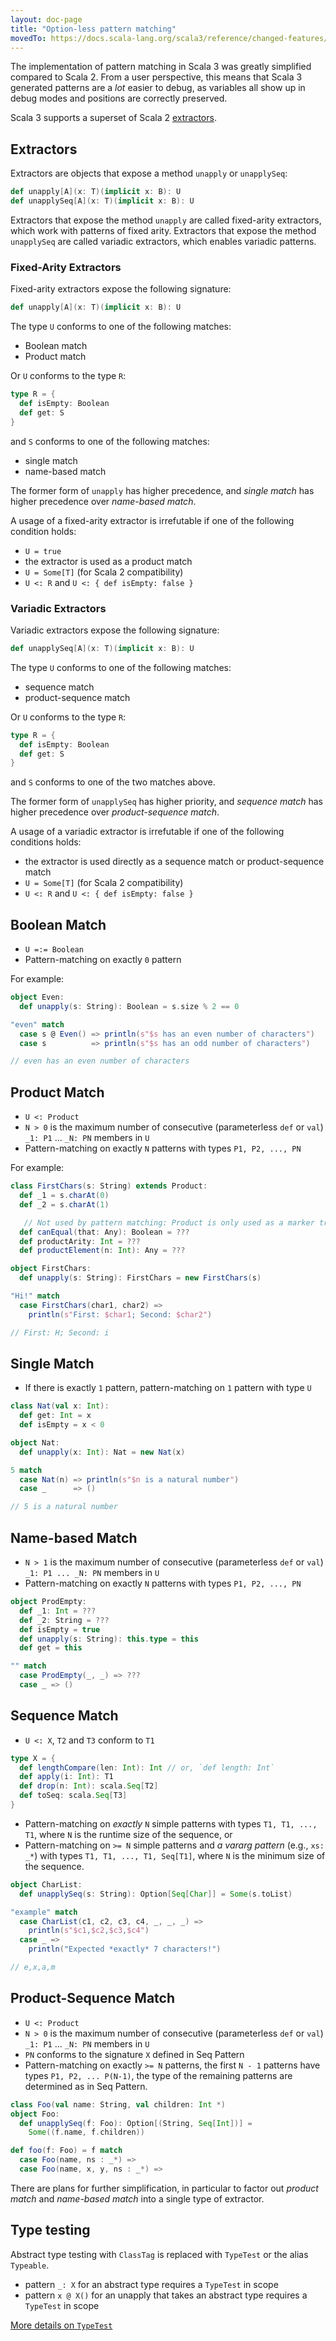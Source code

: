 ```yaml
---
layout: doc-page
title: "Option-less pattern matching"
movedTo: https://docs.scala-lang.org/scala3/reference/changed-features/pattern-matching.html
---
```


The implementation of pattern matching in Scala 3 was greatly simplified compared to Scala 2. From a user perspective, this means that Scala 3 generated patterns are a *lot* easier to debug, as variables all show up in debug modes and positions are correctly preserved.

Scala 3 supports a superset of Scala 2 [extractors](https://www.scala-lang.org/files/archive/spec/2.13/08-pattern-matching.html#extractor-patterns).

## Extractors

Extractors are objects that expose a method `unapply` or `unapplySeq`:

```Scala
def unapply[A](x: T)(implicit x: B): U
def unapplySeq[A](x: T)(implicit x: B): U
```

Extractors that expose the method `unapply` are called fixed-arity extractors, which
work with patterns of fixed arity. Extractors that expose the method `unapplySeq` are
called variadic extractors, which enables variadic patterns.

### Fixed-Arity Extractors

Fixed-arity extractors expose the following signature:

```Scala
def unapply[A](x: T)(implicit x: B): U
```

The type `U` conforms to one of the following matches:

- Boolean match
- Product match

Or `U` conforms to the type `R`:

```Scala
type R = {
  def isEmpty: Boolean
  def get: S
}
```

and `S` conforms to one of the following matches:

- single match
- name-based match

The former form of `unapply` has higher precedence, and _single match_ has higher
precedence over _name-based match_.

A usage of a fixed-arity extractor is irrefutable if one of the following condition holds:

- `U = true`
- the extractor is used as a product match
- `U = Some[T]` (for Scala 2 compatibility)
- `U <: R` and `U <: { def isEmpty: false }`

### Variadic Extractors

Variadic extractors expose the following signature:

```Scala
def unapplySeq[A](x: T)(implicit x: B): U
```

The type `U` conforms to one of the following matches:

- sequence match
- product-sequence match

Or `U` conforms to the type `R`:

```Scala
type R = {
  def isEmpty: Boolean
  def get: S
}
```

and `S` conforms to one of the two matches above.

The former form of `unapplySeq` has higher priority, and _sequence match_ has higher
precedence over _product-sequence match_.

A usage of a variadic extractor is irrefutable if one of the following conditions holds:

- the extractor is used directly as a sequence match or product-sequence match
- `U = Some[T]` (for Scala 2 compatibility)
- `U <: R` and `U <: { def isEmpty: false }`

## Boolean Match

- `U =:= Boolean`
- Pattern-matching on exactly `0` pattern

For example:

<!-- To be kept in sync with tests/new/patmat-spec.scala -->

```scala
object Even:
  def unapply(s: String): Boolean = s.size % 2 == 0

"even" match
  case s @ Even() => println(s"$s has an even number of characters")
  case s          => println(s"$s has an odd number of characters")

// even has an even number of characters
```

## Product Match

- `U <: Product`
- `N > 0` is the maximum number of consecutive (parameterless `def` or `val`) `_1: P1` ... `_N: PN` members in `U`
- Pattern-matching on exactly `N` patterns with types `P1, P2, ..., PN`

For example:

<!-- To be kept in sync with tests/new/patmat-spec.scala -->

```scala
class FirstChars(s: String) extends Product:
  def _1 = s.charAt(0)
  def _2 = s.charAt(1)

   // Not used by pattern matching: Product is only used as a marker trait.
  def canEqual(that: Any): Boolean = ???
  def productArity: Int = ???
  def productElement(n: Int): Any = ???

object FirstChars:
  def unapply(s: String): FirstChars = new FirstChars(s)

"Hi!" match
  case FirstChars(char1, char2) =>
    println(s"First: $char1; Second: $char2")

// First: H; Second: i
```

## Single Match

- If there is exactly `1` pattern, pattern-matching on `1` pattern with type `U`

<!-- To be kept in sync with tests/new/patmat-spec.scala -->

```scala
class Nat(val x: Int):
  def get: Int = x
  def isEmpty = x < 0

object Nat:
  def unapply(x: Int): Nat = new Nat(x)

5 match
  case Nat(n) => println(s"$n is a natural number")
  case _      => ()

// 5 is a natural number
```

## Name-based Match

- `N > 1` is the maximum number of consecutive (parameterless `def` or `val`) `_1: P1 ... _N: PN` members in `U`
- Pattern-matching on exactly `N` patterns with types `P1, P2, ..., PN`

```Scala
object ProdEmpty:
  def _1: Int = ???
  def _2: String = ???
  def isEmpty = true
  def unapply(s: String): this.type = this
  def get = this

"" match
  case ProdEmpty(_, _) => ???
  case _ => ()
```


## Sequence Match

- `U <: X`, `T2` and `T3` conform to `T1`

```Scala
type X = {
  def lengthCompare(len: Int): Int // or, `def length: Int`
  def apply(i: Int): T1
  def drop(n: Int): scala.Seq[T2]
  def toSeq: scala.Seq[T3]
}
```

- Pattern-matching on _exactly_ `N` simple patterns with types `T1, T1, ..., T1`, where `N` is the runtime size of the sequence, or
- Pattern-matching on `>= N` simple patterns and _a vararg pattern_ (e.g., `xs: _*`) with types `T1, T1, ..., T1, Seq[T1]`, where `N` is the minimum size of the sequence.

<!-- To be kept in sync with tests/new/patmat-spec.scala -->

```scala
object CharList:
  def unapplySeq(s: String): Option[Seq[Char]] = Some(s.toList)

"example" match
  case CharList(c1, c2, c3, c4, _, _, _) =>
    println(s"$c1,$c2,$c3,$c4")
  case _ =>
    println("Expected *exactly* 7 characters!")

// e,x,a,m
```

## Product-Sequence Match

- `U <: Product`
- `N > 0` is the maximum number of consecutive (parameterless `def` or `val`) `_1: P1` ... `_N: PN` members in `U`
- `PN` conforms to the signature `X` defined in Seq Pattern
- Pattern-matching on exactly `>= N` patterns, the first `N - 1` patterns have types `P1, P2, ... P(N-1)`,
  the type of the remaining patterns are determined as in Seq Pattern.

```Scala
class Foo(val name: String, val children: Int *)
object Foo:
  def unapplySeq(f: Foo): Option[(String, Seq[Int])] =
    Some((f.name, f.children))

def foo(f: Foo) = f match
  case Foo(name, ns : _*) =>
  case Foo(name, x, y, ns : _*) =>
```

There are plans for further simplification, in particular to factor out *product
match* and *name-based match* into a single type of extractor.

## Type testing

Abstract type testing with `ClassTag` is replaced with `TypeTest` or the alias `Typeable`.

- pattern `_: X` for an abstract type requires a `TypeTest` in scope
- pattern `x @ X()` for an unapply that takes an abstract type requires a `TypeTest` in scope

[More details on `TypeTest`](../other-new-features/type-test.md)
